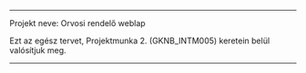 -----------------------------------------------------------------------------------

Projekt neve: Orvosi rendelő weblap

Ezt az egész tervet, Projektmunka 2. (GKNB_INTM005) keretein belül valósítjuk meg.

-----------------------------------------------------------------------------------
